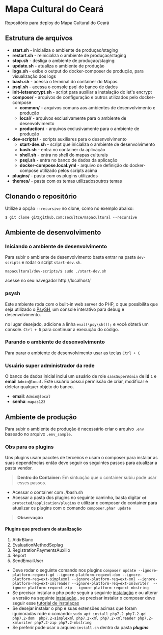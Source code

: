 # Mapa Cultural do Ceará
Repositório para deploy do Mapa Cultural do Ceará

## Estrutura de arquivos
- **start.sh** - inicializa o ambiente de produçao/staging
- **restart.sh** - reinicializa o ambiente de produçao/staging
- **stop.sh** - desliga o ambiente de produçao/staging
- **update.sh** - atualiza o ambiente de produção
- **logs.sh** - exibe o output do docker-composer de produção, para visualização dos logs
- **bash.sh** - acessa o terminal do container do Mapas
- **psql.sh** - acessa o console psql do banco de dados
- **init-letsencrypt.sh** - script para auxiliar a instalação do let's encrypt
- **compose/** - arquivos de configuração e outros utilizados pelo docker-compose
    - **common/** - arquivos comuns aos ambientes de desenvolvimento e produção
    - **local/** - arquivos exclusivamente para o ambiente de desenvolvimento
    - **production/** - arquivos exclusivamente para o ambiente de produção
- **dev-scripts/** - scripts auxiliares para o desenvolvimento
    - **start-dev.sh** - script que inicializa o ambiente de desenvolvimento
    - **bash.sh** - entra no container da aplicação
    - **shell.sh** - entra no shell do mapas culturais
    - **psql.sh** - entra no banco de dados da aplicação
    - **docker-compose.local.yml** - arquivo de definição do docker-compose utilizado pelos scripts acima
- **plugins/** - pasta com os plugins utilizados
- **themes/** - pasta com os temas utilizadosoutros temas

## Clonando o repositório
Utilize a opção `--recursive` no clone, como no exemplo abaixo:
```SH
$ git clone git@github.com:secultce/mapacultural --recursive
```

## Ambiente de desenvolvimento

### Iniciando o ambiente de desenvolvimento
Para subir o ambiente de desenvolvimento basta entrar na pasta `dev-scripts` e rodar o script `start-dev.sh`.

```SH
mapacultural/dev-scripts/$ sudo ./start-dev.sh
```

acesse no seu navegador http://localhost/

### psysh
Este ambiente roda com o built-in web server do PHP, o que possibilita que seja utilizado o [PsySH](https://psysh.org/]), um console interativo para debug e desenvolvimento. 

no lugar desejado, adicione a linha `eval(\psy\sh());` e você obterá um console. `Ctrl + D` para continuar a execução do código.

### Parando o ambiente de desenvolvimento
Para parar o ambiente de desenvolvimento usar as teclas `Ctrl + C`

### Usuário super administrador da rede
O banco de dados inicial inclui um usuário de role `saasSuperAdmin` de **id** `1` e **email** `Admin@local`.
Este usuário possui permissão de criar, modificar e deletar qualquer objeto do banco.

- **email**: `Admin@local`
- **senha**: `mapas123`

## Ambiente de produção
Para subir o ambiente de produção é necessário criar o arquivo `.env` baseado no arquivo `.env_sample`.

### Obs para os plugins

Uns plugins usam pacotes de terceiros e usam o composer para instalar as suas dependências então deve seguir os seguintes passos para atualizar a pasta vendor.

> **Dentro do Container:** Em sintuação que o container subiu pode usar esses passos.
-  Acessar o container com ./bash.sh
-  Acessar a pasta dos plugins no seguinte caminho, basta digitar  `cd protected/application/plugins` e utilizar o composer do container para atualizar os plugins com o comando `composer.phar update`

> **Observação**
 #### Plugins que precisam de atualização 
  1.  AldirBlanc
  2.  EvaluationMethodSeplag
  3.  RegistrationPaymentsAuxilio
  4.  Report
  5.  SendEmailUser

-  Deve rodar o seguinte comando nos plugins `composer update --ignore-platform-req=ext-gd --ignore-platform-req=ext-dom --ignore-platform-req=ext-simplexml --ignore-platform-req=ext-xml --ignore-platform-req=ext-xmlreader --ignore-platform-req=ext-xmlwriter  --ignore-platform-req=ext-zip --ignore-platform-req=ext-mbstring`
- Se precisar instalar o php pode seguir a seguinte [instalação](https://sempreupdate.com.br/instalar-versoes-diferentes-php-7-2-7-3-7-4-8-0-no-ubuntu/) e ou alterar a versão na seguinte [instalação](https://wallacemaxters.com.br/blog/82/como-trocar-a-versao-do-php-utilizada-no-terminal-no-ubuntu) , se precisar instalar o composer deve seguir esse [tutorial de instalaçao](https://www.digitalocean.com/community/tutorials/how-to-install-and-use-composer-on-ubuntu-20-04-pt)
- Se desejar instalar o php e suas extensões acimas que foram iguinoradas rode o comando: 
`sudo apt install php7.2 php7.2-gd php7.2-dom  php7.2-simplexml php7.2-xml php7.2-xmlreader php7.2-xmlwriter php7.2-zip php7.2-mbstring`
- Se preferir pode usar o arquivo `install.sh` dentro da pasta _**plugins**_







